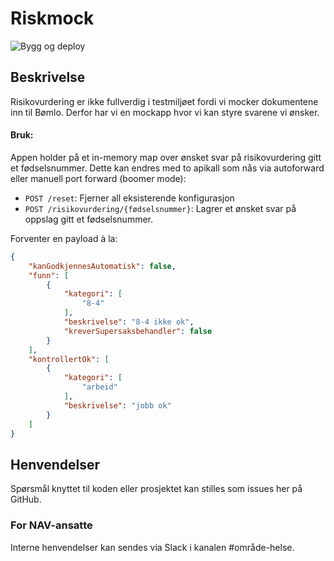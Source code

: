 # Riskmock
![Bygg og deploy](https://github.com/navikt/helse-sparkel-institusjonsopphold/workflows/Bygg%20og%20deploy/badge.svg)

## Beskrivelse
Risikovurdering er ikke fullverdig i testmiljøet fordi vi mocker dokumentene inn til Bømlo. Derfor har vi en mockapp
hvor vi kan styre svarene vi ønsker.

#### Bruk:
Appen holder på et in-memory map over ønsket svar på risikovurdering gitt et fødselsnummer. Dette kan endres med to apikall som nås via autoforward eller manuell port forward (boomer mode):
- `POST /reset`: Fjerner all eksisterende konfigurasjon
- `POST /risikovurdering/{fødselsnummer}`: Lagrer et ønsket svar på oppslag gitt et fødselsnummer.

Forventer en payload à la:
```json
{
    "kanGodkjennesAutomatisk": false,
    "funn": [
        {
            "kategori": [
                "8-4"
            ],
            "beskrivelse": "8-4 ikke ok",
            "kreverSupersaksbehandler": false
        }
    ],
    "kontrollertOk": [
        {
            "kategori": [
                "arbeid"
            ],
            "beskrivelse": "jobb ok"
        }
    ]
}
```

## Henvendelser
Spørsmål knyttet til koden eller prosjektet kan stilles som issues her på GitHub.

### For NAV-ansatte
Interne henvendelser kan sendes via Slack i kanalen #område-helse.
